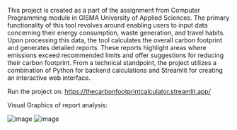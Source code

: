 This project is created as a part of the assignment from Computer Programming module in GISMA University of Applied Sciences. The primary functionality of this tool revolves around enabling users to input data concerning their energy consumption, waste generation, and travel habits. Upon processing this data, the tool calculates the overall carbon footprint and generates detailed reports. These reports highlight areas where emissions exceed recommended limits and offer suggestions for reducing their carbon footprint. From a technical standpoint, the project utilizes a combination of Python for backend calculations and Streamlit for creating an interactive web interface.

Run the project on: https://thecarbonfootprintcalculator.streamlit.app/

Visual Graphics of report analysis:

![image](https://github.com/WIUT-00006401/Carbon_Foorprint/assets/44471488/50ab2452-665d-41c3-b3df-91568efd8bd8)
![image](https://github.com/WIUT-00006401/Carbon_Foorprint/assets/44471488/670209e0-5927-41ca-8a1d-5ad4a63c27aa)
